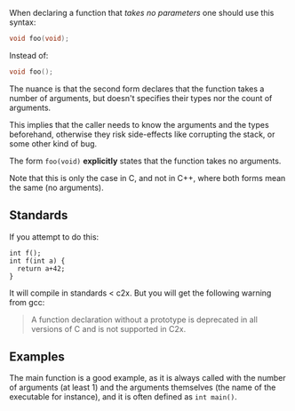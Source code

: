 

When declaring a function that *takes no parameters* one should use this syntax:

```c
void foo(void);
```

Instead of:

```c
void foo();
```

The nuance is that the second form declares that the function takes a number of
arguments, but doesn't specifies their types nor the count of arguments.

This implies that the caller needs to know the arguments and the types
beforehand, otherwise they risk side-effects like corrupting the stack, or some
other kind of bug.

The form `foo(void)` **explicitly** states that the function takes no
arguments.

Note that this is only the case in C, and not in C++, where both forms mean
the same (no arguments).

## Standards

If you attempt to do this:

```
int f();
int f(int a) {
  return a+42;
}
```

It will compile in standards < c2x. But you will get the following warning from
gcc:

> A function declaration without a prototype is deprecated in all versions of C
> and is not supported in C2x.

## Examples

The main function is a good example, as it is always called with the number
of arguments (at least 1) and the arguments themselves (the name of the
executable for instance), and it is often defined as `int main()`.
